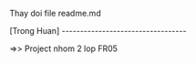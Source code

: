 Thay doi file readme.md

[Trong Huan] ----------------------------------

=>> Project nhom 2 lop FR05